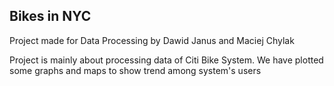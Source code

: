 ## Bikes in NYC

Project made for Data Processing by Dawid Janus and Maciej Chylak

Project is mainly about processing data of Citi Bike System. We have plotted some graphs and maps to show trend among system's users